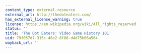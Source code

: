 ```yaml
---
content_type: external-resource
external_url: http://thedoteaters.com/
has_external_license_warning: true
license: https://en.wikipedia.org/wiki/All_rights_reserved
status: ''
title: 'The Dot Eaters: Video Game History 101'
uid: 79f057d7-315c-46e2-8f88-d4d75b06a564
wayback_url: ''
---
```

